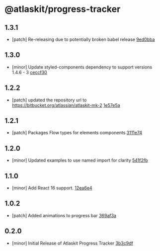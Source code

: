 # @atlaskit/progress-tracker

## 1.3.1
- [patch] Re-releasing due to potentially broken babel release [9ed0bba](https://bitbucket.org/atlassian/atlaskit-mk-2/commits/9ed0bba)

## 1.3.0
- [minor] Update styled-components dependency to support versions 1.4.6 - 3 [ceccf30](https://bitbucket.org/atlassian/atlaskit-mk-2/commits/ceccf30)

## 1.2.2
- [patch] updated the repository url to https://bitbucket.org/atlassian/atlaskit-mk-2 [1e57e5a](https://bitbucket.org/atlassian/atlaskit-mk-2/commits/1e57e5a)

## 1.2.1
- [patch] Packages Flow types for elements components [3111e74](https://bitbucket.org/atlassian/atlaskit-mk-2/commits/3111e74)

## 1.2.0
- [minor] Updated examples to use named import for clarity [541f2fb](https://bitbucket.org/atlassian/atlaskit-mk-2/commits/541f2fb)

## 1.1.0
- [minor] Add React 16 support. [12ea6e4](https://bitbucket.org/atlassian/atlaskit-mk-2/commits/12ea6e4)

## 1.0.2
- [patch] Added animations to progress bar [369af3a](https://bitbucket.org/atlassian/atlaskit-mk-2/commits/369af3a)

## 0.2.0
- [minor] Initial Release of Atlaskit Progress Tracker [3b3c9df](https://bitbucket.org/atlassian/atlaskit-mk-2/commits/3b3c9df)
